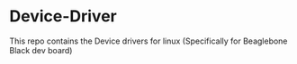 # Device-Driver
This repo contains the Device drivers for linux (Specifically for Beaglebone Black dev board)
